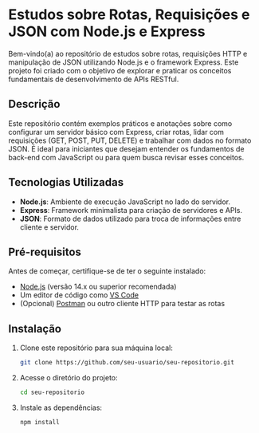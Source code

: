 # Estudos sobre Rotas, Requisições e JSON com Node.js e Express

Bem-vindo(a) ao repositório de estudos sobre rotas, requisições HTTP e manipulação de JSON utilizando Node.js e o framework Express. Este projeto foi criado com o objetivo de explorar e praticar os conceitos fundamentais de desenvolvimento de APIs RESTful.

## Descrição

Este repositório contém exemplos práticos e anotações sobre como configurar um servidor básico com Express, criar rotas, lidar com requisições (GET, POST, PUT, DELETE) e trabalhar com dados no formato JSON. É ideal para iniciantes que desejam entender os fundamentos de back-end com JavaScript ou para quem busca revisar esses conceitos.

## Tecnologias Utilizadas

- **Node.js**: Ambiente de execução JavaScript no lado do servidor.
- **Express**: Framework minimalista para criação de servidores e APIs.
- **JSON**: Formato de dados utilizado para troca de informações entre cliente e servidor.

## Pré-requisitos

Antes de começar, certifique-se de ter o seguinte instalado:
- [Node.js](https://nodejs.org/) (versão 14.x ou superior recomendada)
- Um editor de código como [VS Code](https://code.visualstudio.com/)
- (Opcional) [Postman](https://www.postman.com/) ou outro cliente HTTP para testar as rotas

## Instalação

1. Clone este repositório para sua máquina local:
   ```bash
   git clone https://github.com/seu-usuario/seu-repositorio.git
   ```
2. Acesse o diretório do projeto:
   ```bash
   cd seu-repositorio
   ```
3. Instale as dependências:
   ```bash
   npm install
   ```
 
